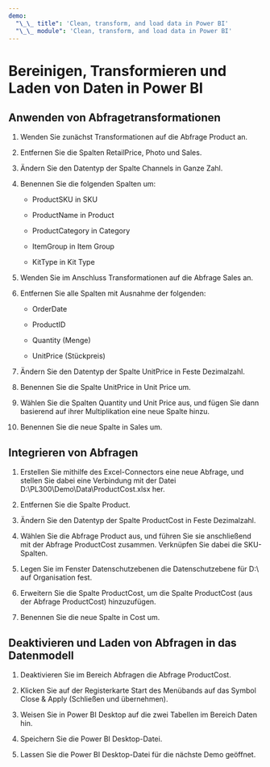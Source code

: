 ```yaml
---
demo:
  "\_\_ title": 'Clean, transform, and load data in Power BI'
  "\_\_ module": 'Clean, transform, and load data in Power BI'
---
```

# Bereinigen, Transformieren und Laden von Daten in Power BI

## Anwenden von Abfragetransformationen

1. Wenden Sie zunächst Transformationen auf die Abfrage Product an.

1. Entfernen Sie die Spalten RetailPrice, Photo und Sales.

1. Ändern Sie den Datentyp der Spalte Channels in Ganze Zahl.

1. Benennen Sie die folgenden Spalten um:

    - ProductSKU in SKU

    - ProductName in Product

    - ProductCategory in Category

    - ItemGroup in Item Group

    - KitType in Kit Type

1. Wenden Sie im Anschluss Transformationen auf die Abfrage Sales an.

1. Entfernen Sie alle Spalten mit Ausnahme der folgenden:

    - OrderDate

    - ProductID

    - Quantity (Menge)

    - UnitPrice (Stückpreis)

1. Ändern Sie den Datentyp der Spalte UnitPrice in Feste Dezimalzahl.

1. Benennen Sie die Spalte UnitPrice in Unit Price um.

1. Wählen Sie die Spalten Quantity und Unit Price aus, und fügen Sie dann basierend auf ihrer Multiplikation eine neue Spalte hinzu.

1. Benennen Sie die neue Spalte in Sales um.

## Integrieren von Abfragen

1. Erstellen Sie mithilfe des Excel-Connectors eine neue Abfrage, und stellen Sie dabei eine Verbindung mit der Datei D:\PL300\Demo\Data\ProductCost.xlsx her.

1. Entfernen Sie die Spalte Product.

1. Ändern Sie den Datentyp der Spalte ProductCost in Feste Dezimalzahl.

1. Wählen Sie die Abfrage Product aus, und führen Sie sie anschließend mit der Abfrage ProductCost zusammen. Verknüpfen Sie dabei die SKU-Spalten.

1. Legen Sie im Fenster Datenschutzebenen die Datenschutzebene für D:\ auf Organisation fest.

1. Erweitern Sie die Spalte ProductCost, um die Spalte ProductCost (aus der Abfrage ProductCost) hinzuzufügen.

1. Benennen Sie die neue Spalte in Cost um.

## Deaktivieren und Laden von Abfragen in das Datenmodell

1. Deaktivieren Sie im Bereich Abfragen die Abfrage ProductCost.

1. Klicken Sie auf der Registerkarte Start des Menübands auf das Symbol Close & Apply (Schließen und übernehmen).

1. Weisen Sie in Power BI Desktop auf die zwei Tabellen im Bereich Daten hin.

1. Speichern Sie die Power BI Desktop-Datei.

1. Lassen Sie die Power BI Desktop-Datei für die nächste Demo geöffnet.
